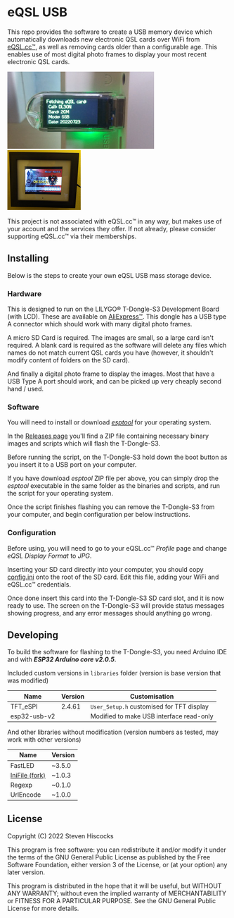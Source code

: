 # eQSL USB

This repo provides the software to create a USB memory device which automatically downloads new electronic QSL cards over WiFi from [eQSL.cc™](https://www.eqsl.cc), as well as removing cards older than a configurable age.
This enables use of most digital photo frames to display your most recent electronic QSL cards.

![T-Dongle-S3 showing eQSL card being downloaded](https://github.com/kwirk/eQSL-USB/raw/main/img/dongle.jpg) ![Digital photo frame showing eQSL card](https://github.com/kwirk/eQSL-USB/raw/main/img/frame.jpg)

This project is not associated with eQSL.cc™ in any way, but makes use of your account and the services they offer. If not already, please consider supporting eQSL.cc™ via their memberships.

## Installing

Below is the steps to create your own eQSL USB mass storage device.

### Hardware

This is designed to run on the LILYGO® T-Dongle-S3 Development Board (with LCD). These are available on [AliExpress™](https://www.aliexpress.com/item/1005004860003638.html). This dongle has a USB type A connector which should work with many digital photo frames.

A micro SD Card is required. The images are small, so a large card isn't required. A blank card is required as the software will delete any files which names do not match current QSL cards you have (however, it shouldn't modify content of folders on the SD card).

And finally a digital photo frame to display the images. Most that have a USB Type A port should work, and can be picked up very cheaply second hand / used.

### Software

You will need to install or download [*esptool*](https://github.com/espressif/esptool/releases/latest) for your operating system.

In the [Releases page](https://github.com/kwirk/eQSL-USB/releases/latest) you'll find a ZIP file containing necessary binary images and scripts which will flash the T-Dongle-S3.

Before running the script, on the T-Dongle-S3 hold down the boot button as you insert it to a USB port on your computer.

If you have download *esptool* ZIP file per above, you can simply drop the *esptool* executable in the same folder as the binaries and scripts, and run the script for your operating system.

Once the script finishes flashing you can remove the T-Dongle-S3 from your computer, and begin configuration per below instructions.

### Configuration

Before using, you will need to go to your eQSL.cc™ *Profile* page and change *eQSL Display Format* to *JPG*.

Inserting your SD card directly into your computer, you should copy [config.ini](https://gitcdn.link/cdn/kwirk/eQSL-USB/main/config.ini) onto the root of the SD card. Edit this file, adding your WiFi and eQSL.cc™ credentials.

Once done insert this card into the T-Dongle-S3 SD card slot, and it is now ready to use. The screen on the T-Dongle-S3 will provide status messages showing progress, and any error messages should anything go wrong.

## Developing

To build the software for flashing to the T-Dongle-S3, you need Arduino IDE and with ***ESP32 Arduino core v2.0.5***.

Included custom versions in `libraries` folder (version is base version that was modified)

| Name         | Version | Customisation |
| ------------ | ------- | ------------- |
| TFT\_eSPI    | 2.4.61  | `User_Setup.h` customised for TFT display |
| esp32-usb-v2 |         | Modified to make USB interface read-only |

And other libraries without modification (version numbers as tested, may work with other versions)

| Name      | Version |
| --------- | ------- |
| FastLED   | ~3.5.0  |
| [IniFile (fork)](https://github.com/fierland/IniFile) | ~1.0.3   |
| Regexp    | ~0.1.0  |
| UrlEncode | ~1.0.0  |

## License

Copyright (C) 2022 Steven Hiscocks

This program is free software: you can redistribute it and/or modify
it under the terms of the GNU General Public License as published by
the Free Software Foundation, either version 3 of the License, or
(at your option) any later version.

This program is distributed in the hope that it will be useful,
but WITHOUT ANY WARRANTY; without even the implied warranty of
MERCHANTABILITY or FITNESS FOR A PARTICULAR PURPOSE.  See the
GNU General Public License for more details.
